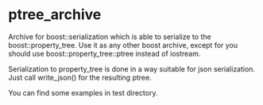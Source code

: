 # ptree_archive
Archive for boost::serialization which is able to serialize to the
boost::property_tree. Use it as any other boost archive, except for you
should use boost::property_tree::ptree instead of iostream.

Serialization to property_tree is done in a way suitable for json
serialization. Just call write_json() for the resulting ptree.

You can find some examples in test directory.
